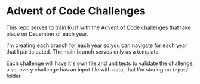 # Advent of Code Challenges

This repo serves to train Rust with the [Advent of Code challenges](https://adventofcode.com/2021) that take place on December of each year.

I'm creating each branch for each year so you can navigate for each year that I participated.
The main branch serves only as a template.

Each challenge will have it's own file and unit tests to validate the challenge, also,
every challenge has an input file with data, that I'm storing on `input/` folder.
